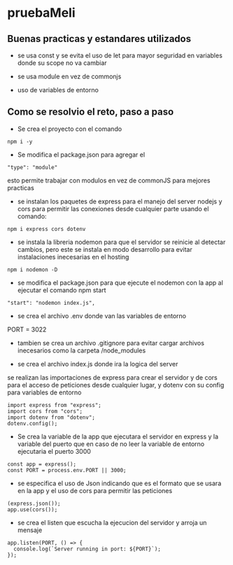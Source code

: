 # pruebaMeli

## Buenas practicas y estandares utilizados

* se usa const y se evita el uso de let para mayor seguridad en variables donde su scope no va cambiar

* se usa module en vez de commonjs 

* uso de variables de entorno

## Como se resolvio el reto, paso a paso

- Se crea el proyecto con el comando  

```
npm i -y
```

- Se modifica el package.json para agregar el   

```
"type": "module"
```

 esto permite trabajar con modulos en vez de commonJS para mejores practicas

- se instalan los paquetes de express para el manejo del server nodejs y cors para permitir las conexiones desde cualquier parte usando el comando: 

```
npm i express cors dotenv
```

- se instala la libreria nodemon para que el servidor se reinicie al detectar cambios, pero este se instala en modo desarrollo para evitar instalaciones inecesarias en el hosting

```
npm i nodemon -D
```

- se modifica el package.json para que ejecute el nodemon con la app al ejecutar el comando npm start

```
"start": "nodemon index.js",
```

- se crea el archivo .env donde van las variables de entorno

PORT = 3022

- tambien se crea un archivo .gitignore para evitar cargar archivos inecesarios como la carpeta /node_modules

- se crea el archivo index.js donde ira la logica del server

se realizan las importaciones de express para crear el servidor y de cors para el acceso de peticiones desde cualquier lugar, y dotenv con su config para variables de entorno

```
import express from "express";
import cors from "cors";
import dotenv from "dotenv";
dotenv.config();
```

- Se crea la variable de la app que ejecutara el servidor en express y 
la variable del puerto que en caso de no leer la variable de entorno ejecutaria el puerto 3000

```
const app = express();
const PORT = process.env.PORT || 3000;
```

- se especifica el uso de Json indicando que es el formato que se usara en la app y el uso de cors para permitir las peticiones

```
(express.json());
app.use(cors());
```

- se crea el listen que escucha la ejecucion del servidor y arroja un mensaje 

```
app.listen(PORT, () => {
  console.log(`Server running in port: ${PORT}`);
});
```







